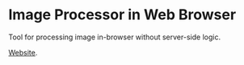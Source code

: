 # Image Processor in Web Browser

Tool for processing image in-browser without server-side logic.

[Website](https://michaelliao.github.io/image-processor/).
